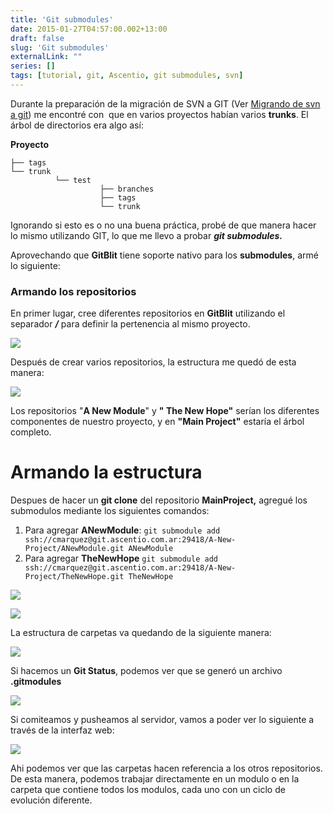 ```yaml
---
title: 'Git submodules'
date: 2015-01-27T04:57:00.002+13:00
draft: false
slug: 'Git submodules'
externalLink: ""
series: []
tags: [tutorial, git, Ascentio, git submodules, svn]
---
```


Durante la preparación de la migración de SVN a GIT (Ver [Migrando de svn a git](https://www.cristianmarquez.me/es-ar/posts/migrando-de-svn-a-git/)) me encontré con  que en varios proyectos habían varios **trunks**. El árbol de directorios era algo así:  
  
**Proyecto** 
``` 
├── tags  
└── trunk  
          └── test  
                    ├── branches  
                    ├── tags  
                    └── trunk  
```

Ignorando si esto es o no una buena práctica, probé de que manera hacer lo mismo utilizando GIT, lo que me llevo a probar **_git submodules._**

Aprovechando que **GitBlit** tiene soporte nativo para los **submodules**, armé lo siguiente:

### Armando los repositorios

En primer lugar, cree diferentes repositorios en **GitBlit** utilizando el separador **_/_** para definir la pertenencia al mismo proyecto. 

[![](http://2.bp.blogspot.com/-Sxps0jCgAFE/VMZd20vwoRI/AAAAAAAAchQ/daFXRxXnv-4/s1600/Selecci%C3%B3n_057.jpg)](http://2.bp.blogspot.com/-Sxps0jCgAFE/VMZd20vwoRI/AAAAAAAAchQ/daFXRxXnv-4/s1600/Selecci%C3%B3n_057.jpg)

  

Después de crear varios repositorios, la estructura me quedó de esta manera:

[![](http://2.bp.blogspot.com/-TKpoYRTlADw/VMZeiJYL-kI/AAAAAAAAchg/gtSBEv6YnX0/s1600/Selecci%C3%B3n_060.jpg)](http://2.bp.blogspot.com/-TKpoYRTlADw/VMZeiJYL-kI/AAAAAAAAchg/gtSBEv6YnX0/s1600/Selecci%C3%B3n_060.jpg)

Los repositorios "**A New Module**" y **" The New Hope"** serían los diferentes componentes de nuestro proyecto, y en **"Main Project"** estaría el árbol completo.

# Armando la estructura

Despues de hacer un **git clone** del repositorio **MainProject,** agregué los submodulos mediante los siguientes comandos:

1. Para agregar __ANewModule__: `git submodule add ssh://cmarquez@git.ascentio.com.ar:29418/A-New-Project/ANewModule.git ANewModule` 
2. Para agregar __TheNewHope__ `git submodule add ssh://cmarquez@git.ascentio.com.ar:29418/A-New-Project/TheNewHope.git TheNewHope` 

[![](http://1.bp.blogspot.com/-hFtjkwTmDc8/VMZhWtdFl4I/AAAAAAAAchw/z_fZcqiEs2c/s1600/Selecci%C3%B3n_061.jpg)](http://1.bp.blogspot.com/-hFtjkwTmDc8/VMZhWtdFl4I/AAAAAAAAchw/z_fZcqiEs2c/s1600/Selecci%C3%B3n_061.jpg)

[![](http://4.bp.blogspot.com/-BZ1-xkRXBgs/VMZhWpvr7OI/AAAAAAAAchs/IMlHOzrETuI/s1600/Selecci%C3%B3n_062.jpg)](http://4.bp.blogspot.com/-BZ1-xkRXBgs/VMZhWpvr7OI/AAAAAAAAchs/IMlHOzrETuI/s1600/Selecci%C3%B3n_062.jpg)

La estructura de carpetas va quedando de la siguiente manera:

[![](http://1.bp.blogspot.com/-1cRpitISFdA/VMZh_PV0oWI/AAAAAAAAch8/eP2m1N940fY/s1600/Selecci%C3%B3n_063.jpg)](http://1.bp.blogspot.com/-1cRpitISFdA/VMZh_PV0oWI/AAAAAAAAch8/eP2m1N940fY/s1600/Selecci%C3%B3n_063.jpg)

Si hacemos un **Git Status**, podemos ver que se generó un archivo **.gitmodules**

[![](http://3.bp.blogspot.com/-n6XszRyZJLY/VMZibGj83HI/AAAAAAAAciE/-6ztb0fj0qo/s1600/Selecci%C3%B3n_064.jpg)](http://3.bp.blogspot.com/-n6XszRyZJLY/VMZibGj83HI/AAAAAAAAciE/-6ztb0fj0qo/s1600/Selecci%C3%B3n_064.jpg)

Si comiteamos y pusheamos al servidor, vamos a poder ver lo siguiente a través de la interfaz web:

  

[![](http://4.bp.blogspot.com/-AcinKH2e7PU/VMZi3IJT3DI/AAAAAAAAciM/UUvkvQnA4WI/s1600/Selecci%C3%B3n_065.jpg)](http://4.bp.blogspot.com/-AcinKH2e7PU/VMZi3IJT3DI/AAAAAAAAciM/UUvkvQnA4WI/s1600/Selecci%C3%B3n_065.jpg)

  

Ahi podemos ver que las carpetas hacen referencia a los otros repositorios. De esta manera, podemos trabajar directamente en un modulo o en la carpeta que contiene todos los modulos, cada uno con un ciclo de evolución diferente.